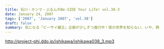 ```yaml
---
title: 石川・ホンマ・ぶるんのBe-SIDE Your Life! vol.38-3
date: January 24, 2007
tags: ['2007', 'January 2007', 'vol.38']
draft: false
summary: 気になる「ビーサイ嬢王」企画が少しずつ進行中！夜の世界を知らない、いや、興味津々なキミにはちょっと刺激が強すぎるか！？興奮が隠しきれない、ぶるんさんの声がデカイところがあり、うるさすぎたらゴメンナサイ！！今回は久々の火曜収録・・・石川とホンマは王道ラジオ番組スタッフとして有楽町の本丸に消えていきました・・・NAMAE
---
```


http://project-phi.ddo.jp/ishikawa/ishikawa038_3.mp3